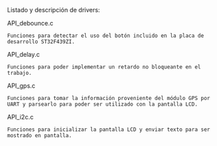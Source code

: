 Listado y descripción de drivers:

API_debounce.c

    Funciones para detectar el uso del botón incluido en la placa de desarrollo ST32F439ZI.

API_delay.c

    Funciones para poder implementar un retardo no bloqueante en el trabajo.

API_gps.c

    Funciones para tomar la información proveniente del módulo GPS por UART y parsearlo para poder ser utilizado con la pantalla LCD.

API_i2c.c

    Funciones para inicializar la pantalla LCD y enviar texto para ser mostrado en pantalla.
